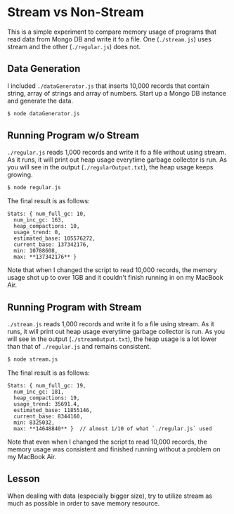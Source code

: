 Stream vs Non-Stream
====================
This is a simple experiment to compare memory usage of programs that read data
from Mongo DB and write it fo a file. One (`./stream.js`) uses stream and the
other (`./regular.js`) does not.


Data Generation
---------------
I included `./dataGenerator.js` that inserts 10,000 records that contain string,
array of strings and array of numbers.
Start up a Mongo DB instance and generate the data.
```bash
$ node dataGenerator.js
```


Running Program w/o Stream
--------------------------
`./regular.js` reads 1,000 records and write it fo a file without using stream.
As it runs, it will print out heap usage everytime garbage collector is run.
As you will see in the output (`./regularOutput.txt`), the heap usage keeps growing.
```bash
$ node regular.js
```

The final result is as follows:

    Stats: { num_full_gc: 10,
      num_inc_gc: 163,
      heap_compactions: 10,
      usage_trend: 0,
      estimated_base: 105576272,
      current_base: 137342176,
      min: 10788608,
      max: **137342176** }

Note that when I changed the script to read 10,000 records, the memory usage
shot up to over 1GB and it couldn't finish running in on my MacBook Air.


Running Program with Stream
---------------------------
`./stream.js` reads 1,000 records and write it fo a file using stream.
As it runs, it will print out heap usage everytime garbage collector is run.
As you will see in the output (`./streamOutput.txt`), the heap usage is a lot
lower than that of `./regular.js` and remains consistent.

```bash
$ node stream.js
```

The final result is as follows:

    Stats: { num_full_gc: 19,
      num_inc_gc: 181,
      heap_compactions: 19,
      usage_trend: 35691.4,
      estimated_base: 11855146,
      current_base: 8344160,
      min: 8325032,
      max: **14648840** }  // almost 1/10 of what `./regular.js` used

Note that even when I changed the script to read 10,000 records, the memory usage
was consistent and finished running without a problem on my MacBook Air.


Lesson
------
When dealing with data (especially bigger size), try to utilize stream as much as 
possible in order to save memory resource.
